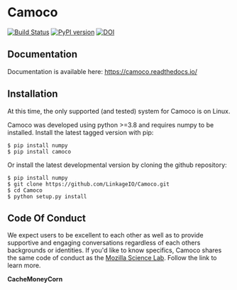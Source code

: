 Camoco
======
[![Build Status](https://travis-ci.org/LinkageIO/Camoco.svg?branch=master)](https://travis-ci.org/LinkageIO/Camoco)
[![PyPI version](https://badge.fury.io/py/camoco.svg)](https://badge.fury.io/py/camoco)
[![DOI](https://zenodo.org/badge/15055703.svg)](https://zenodo.org/badge/latestdoi/15055703)

<!--- [![Coverage Status](https://coveralls.io/repos/github/schae234/Camoco/badge.svg?branch=master)](https://coveralls.io/github/schae234/Camoco?branch=master) --->

Documentation
-------------
Documentation is available here: https://camoco.readthedocs.io/

Installation
------------
At this time, the only supported (and tested) system for Camoco is on Linux.

Camoco was developed using python >=3.8 and requires numpy to be installed.
Install the latest tagged version with pip:
```
$ pip install numpy
$ pip install camoco
```
Or install the latest developmental version by cloning the github repository:
```
$ pip install numpy
$ git clone https://github.com/LinkageIO/Camoco.git
$ cd Camoco
$ python setup.py install
```

Code Of Conduct
---------------
We expect users to be excellent to each other as well as to provide supportive
and engaging conversations regardless of each others backgrounds or identities.
If you'd like to know specifics, Camoco shares the same code of conduct as the
[Mozilla Science Lab](https://science.mozilla.org/code-of-conduct). Follow the 
link to learn more.

**CacheMoneyCorn**
